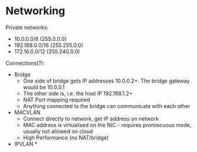 # Networking

Private networks:

* 10.0.0.0/8 \(255.0.0.0\)
* 192.168.0.0/16 \(255.255.0.0\)
* 172.16.0.0/12 \(255.240.0.0\)

Connections\(?\):

* Bridge
  * One side of bridge gets IP addresses 10.0.0.2+. The bridge gateway would be 10.0.0.1
  * The other side is, i.e. the host IP 192.168.1.2+
  * NAT Port mapping required
  * Anything connected to the bridge can communicate with each other
* MACVLAN
  * Connect directly to network, get IP address on network
  * MAC address is virtualised on the NIC - requires promiscuous mode, usually not allowed on cloud
  * High Performance \(no NAT/bridge\)
* IPVLAN
  * 



